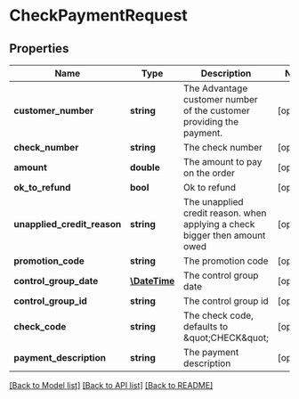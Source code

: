 # CheckPaymentRequest

## Properties
Name | Type | Description | Notes
------------ | ------------- | ------------- | -------------
**customer_number** | **string** | The Advantage customer number of the customer providing the payment. | [optional] 
**check_number** | **string** | The check number | [optional] 
**amount** | **double** | The amount to pay on the order | [optional] 
**ok_to_refund** | **bool** | Ok to refund | [optional] 
**unapplied_credit_reason** | **string** | The unapplied credit reason. when applying a check bigger then amount owed | [optional] 
**promotion_code** | **string** | The promotion code | [optional] 
**control_group_date** | [**\DateTime**](\DateTime.md) | The control group date | [optional] 
**control_group_id** | **string** | The control group id | [optional] 
**check_code** | **string** | The check code, defaults to \&quot;CHECK\&quot; | [optional] 
**payment_description** | **string** | The payment description | [optional] 

[[Back to Model list]](../README.md#documentation-for-models) [[Back to API list]](../README.md#documentation-for-api-endpoints) [[Back to README]](../README.md)



